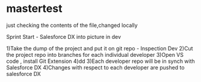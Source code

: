 # mastertest
just checking the contents of the file,changed locally
 
 Sprint Start  - Salesforce DX into picture in dev

 1)Take the dump of the project and put it on git repo - Inspection Dev 
 2)Cut the project repo into branches for each individual developer
 3)Open VS code , install Git Extension
 4)dd
 3)Each developer repo will be in synch with Salesforce DX
 4)Changes with respect to each developer are pushed to salesforce DX
